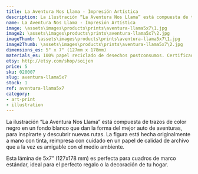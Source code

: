 ```yaml
---
title: La Aventura Nos Llama - Impresión Artística
description: La ilustración “La Aventura Nos Llama” está compuesta de trazos de color negro en un fondo blanco que dan la forma del mejor auto de aventuras, para inspirarte y descubrir nuevas rutas. La figura está hecha originalmente a mano con tinta, reimpresa con cuidado en un papel de calidad de archivo que a la vez es amigable con el medio ambiente.
name: La Aventura Nos Llama - Impresión Artística
image: \assets\images\products\prints\aventura-llama5x7\1.jpg
image2: \assets\images\products\prints\aventura-llama5x7\2.jpg
imageThumb: \assets\images\products\prints\aventura-llama5x7\1.jpg
image2Thumb: \assets\images\products\prints\aventura-llama5x7\2.jpg
dimensions_es: 5" x 7" (127mm x 178mm)
materials_es: 100% papel reciclado de desechos postconsumos. Certificado FSC.
etsy: http://etsy.com/shop/soijen
price: 5
sku: 020007
slug: aventura-llama5x7
stock: 1
ref: aventura-llama5x7
category:
- art-print
- illustration
---
```

La ilustración “La Aventura Nos Llama” está compuesta de trazos de color negro en un fondo blanco que dan la forma del mejor auto de aventuras, para inspirarte y descubrir nuevas rutas. La figura está hecha originalmente a mano con tinta, reimpresa con cuidado en un papel de calidad de archivo que a la vez es amigable con el medio ambiente.

Esta lámina de 5x7” (127x178 mm) es perfecta para cuadros de marco estándar, ideal para el perfecto regalo o la decoración de tu hogar.
